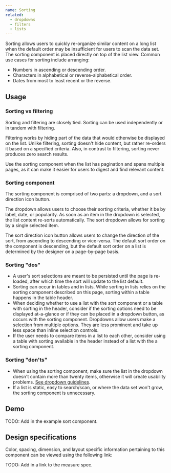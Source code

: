 ```yaml
---
name: Sorting
related:
  - dropdowns
  - filters
  - lists
---
```


Sorting allows users to quickly re-organize similar content on a long list when the default order may be insufficient for users to scan the data set. The sorting component is placed directly on top of the list view. Common use cases for sorting include arranging:

*   Numbers in ascending or descending order.
*   Characters in alphabetical or reverse-alphabetical order.
*   Dates from most to least recent or the reverse.

## Usage

### Sorting vs filtering

Sorting and filtering are closely tied. Sorting can be used independently or in tandem with filtering.

Filtering works by hiding part of the data that would otherwise be displayed on the list. Unlike filtering, sorting doesn't hide content, but rather re-orders it based on a specified criteria. Also, in contrast to filtering, sorting never produces zero search results. 

Use the sorting component when the list has pagination and spans multiple pages, as it can make it easier for users to digest and find relevant content.

### Sorting component

The sorting component is comprised of two parts: a dropdown, and a sort direction icon button.

The dropdown allows users to choose their sorting criteria, whether it be by label, date, or popularity. As soon as an item in the dropdown is selected, the list content re-sorts automatically. The sort dropdown allows for sorting by a single selected item.

The sort direction icon button allows users to change the direction of the sort, from ascending to descending or vice-versa. The default sort order on the component is descending, but the default sort order on a list is determined by the designer on a page-by-page basis.

### Sorting "dos"

* A user's sort selections are meant to be persisted until the page is re-loaded, after which time the sort will update to the list default. 
* Sorting can occur in tables and in lists. While sorting in lists relies on the sorting component described on this page, sorting within a table happens in the table header.
* When deciding whether to use a list with the sort component or a table with sorting in the header, consider if the sorting options need to be displayed at-a-glance or if they can be placed in a dropdown button, as occurs with the sorting component. Dropdowns allow users make a selection from multiple options. They are less prominent and take up less space than inline selection controls.
* If the user needs to compare items in a list to each other, consider using a table with sorting available in the header instead of a list with the a sorting component.

### Sorting "don'ts"

* When using the sorting component, make sure the list in the dropdown doesn't contain more than twenty items, otherwise it will create usability problems. [See dropdown guidelines](/components/dropdowns). 
* If a list is static, easy to search/scan, or where the data set won't grow, the sorting component is unnecessary.

## Demo

TODO: Add in the example sort component.

## Design specifications

Color, spacing, dimension, and layout specific information pertaining to this component can be viewed using the following link:

TODO: Add in a link to the measure spec.
